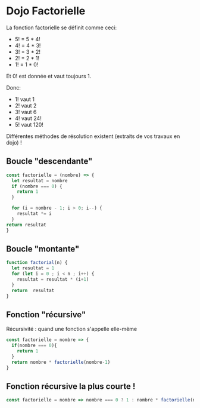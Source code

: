 # Dojo Factorielle

La fonction factorielle se définit comme ceci:

* 5! = 5 * 4!
* 4! = 4 * 3!
* 3! = 3 * 2!
* 2! = 2 * 1!
* 1! = 1 * 0!

Et 0! est donnée et vaut toujours 1.

Donc:
* 1! vaut 1
* 2! vaut 2
* 3! vaut 6
* 4! vaut 24!
* 5! vaut 120!

Différentes méthodes de résolution existent (extraits de vos travaux en dojo) !

## Boucle "descendante"


```javascript
const factorielle = (nombre) => {
  let resultat = nombre
  if (nombre === 0) {
    return 1
  }

  for (i = nombre - 1; i > 0; i--) {
    resultat *= i
  }
return resultat
}
```

## Boucle "montante"

```javascript
function factorial(n) {
  let resultat = 1
  for (let i = 0 ; i < n ; i++) {
    resultat = resultat * (i+1)
  }
  return  resultat
}
```

## Fonction "récursive"

Récursivité : quand une fonction s'appelle elle-même

```javascript
const factorielle = nombre => {
  if(nombre === 0){
    return 1
  }
  return nombre * factorielle(nombre-1)
}
```

## Fonction récursive la plus courte !

```javascript
const factorielle = nombre => nombre === 0 ? 1 : nombre * factorielle(nombre-1)
```